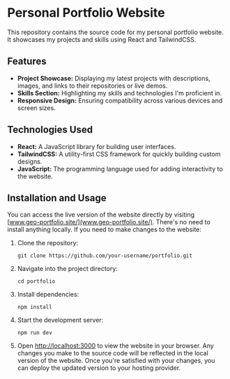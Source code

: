 # Personal Portfolio Website

This repository contains the source code for my personal portfolio website. It showcases my projects and skills using React and TailwindCSS.

## Features

- **Project Showcase:** Displaying my latest projects with descriptions, images, and links to their repositories or live demos.
- **Skills Section:** Highlighting my skills and technologies I'm proficient in.
- **Responsive Design:** Ensuring compatibility across various devices and screen sizes.

## Technologies Used

- **React:** A JavaScript library for building user interfaces.
- **TailwindCSS:** A utility-first CSS framework for quickly building custom designs.
- **JavaScript:** The programming language used for adding interactivity to the website.

## Installation and Usage

You can access the live version of the website directly by visiting [www.geo-portfolio.site/](www.geo-portfolio.site/). There's no need to install anything locally. If you need to make changes to the website:

1. Clone the repository:

   ```
   git clone https://github.com/your-username/portfolio.git
   ```

2. Navigate into the project directory:

   ```
   cd portfolio
   ```

3. Install dependencies:

   ```
   npm install
   ```

4. Start the development server:

   ```
   npm run dev
   ```

5. Open [http://localhost:3000](http://localhost:3000) to view the website in your browser. Any changes you make to the source code will be reflected in the local version of the website. Once you're satisfied with your changes, you can deploy the updated version to your hosting provider.
